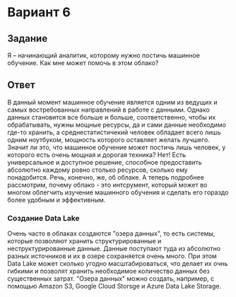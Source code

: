 # Вариант 6
## Задание
Я – начинающий аналитик, которому нужно постичь машинное обучение. Как мне может помочь в этом облако?
## Ответ
В данный момент машинное обучение является одним из ведущих и самых востребованных направлений в работе с данными. Однако данных становится все больше и больше, соответственно, чтобы их обрабатывать, нужны мощные ресурсы, да и сами данные необходимо где-то хранить, а среднестатистичекий человек обладает всего лишь одним ноутбуком, мощность которого оставляет желать лучшего. Значит ли это, что машинное обучение может постичь лишь человек, у которого есть очень мощная и дорогая техника? Нет! Есть универсальное и доступное решение, способное предоставить абсолютно каждому ровно столько ресурсов, сколько ему понадобится. Речь, конечно, же, об облаке. А теперь подробнее рассмотрим, почему облако - это интсрумент, который может во многом облегчить изучение машинного обучения и сделать его гораздо более удобным и эффективным.
### Создание Data Lake
Очень часто в облаках создаются "озера данных", то есть системы, которые позволяют хранить структурированные и неструктурированные данные. Данные поступают туда из абсолютно разных источников и их в озере сохраняется очень много. При этом Data Lake может сколько угодно масштабироваться, что делает их очнь гибкими и позволят хранить необходимое количество данных без существенных затрат. "Озера данных" можно создать, например, с помощью Amazon S3, Google Cloud Storsge и Azure Data Lake Storage.

